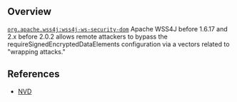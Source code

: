 ## Overview
[`org.apache.wss4j:wss4j-ws-security-dom`](http://search.maven.org/#search%7Cga%7C1%7Ca%3A%22wss4j-ws-security-dom%22)
Apache WSS4J before 1.6.17 and 2.x before 2.0.2 allows remote attackers to bypass the requireSignedEncryptedDataElements configuration via a vectors related to "wrapping attacks."

## References
- [NVD](https://web.nvd.nist.gov/view/vuln/detail?vulnId=CVE-2015-0227)